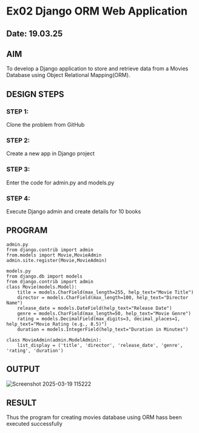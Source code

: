 # Ex02 Django ORM Web Application
## Date: 19.03.25

## AIM
To develop a Django application to store and retrieve data from a Movies Database using Object Relational Mapping(ORM).


## DESIGN STEPS

### STEP 1:
Clone the problem from GitHub

### STEP 2:
Create a new app in Django project

### STEP 3:
Enter the code for admin.py and models.py

### STEP 4:
Execute Django admin and create details for 10 books

## PROGRAM
```
admin.py 
from django.contrib import admin
from.models import Movie,MovieAdmin
admin.site.register(Movie,MovieAdmin)

models.py
from django.db import models
from django.contrib import admin
class Movie(models.Model):
    title = models.CharField(max_length=255, help_text="Movie Title")
    director = models.CharField(max_length=100, help_text="Director Name")
    release_date = models.DateField(help_text="Release Date")
    genre = models.CharField(max_length=50, help_text="Movie Genre")
    rating = models.DecimalField(max_digits=3, decimal_places=1, help_text="Movie Rating (e.g., 8.5)")
    duration = models.IntegerField(help_text="Duration in Minutes")

class MovieAdmin(admin.ModelAdmin):
    list_display = ('title', 'director', 'release_date', 'genre', 'rating', 'duration')
```
## OUTPUT

![Screenshot 2025-03-19 115222](https://github.com/user-attachments/assets/e91a8d9f-5b51-41f3-9114-2b8a05873695)


## RESULT
Thus the program for creating movies database using ORM hass been executed successfully
